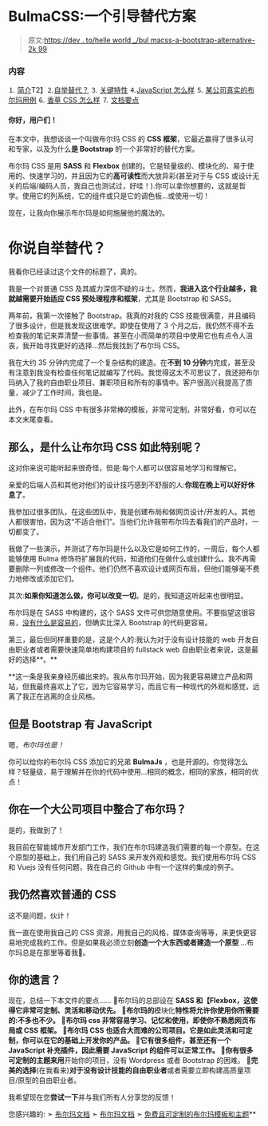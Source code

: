 # BulmaCSS:一个引导替代方案

> 原文:[https://dev . to/helle world _/bul macss-a-bootstrap-alternative-2k 99](https://dev.to/helleworld_/bulmacss-a-bootstrap-alternative-2k99)

### 内容

⒈ [简介](#introduction)T2】⒉[自举替代？](#2)
⒊ [关键特性](#3)
⒋[JavaScript 怎么样](#4)
⒌ [某公司真实的布尔玛用例](#5)
⒍ [香草 CSS 怎么样](#6)
⒎ [文档要点](#7)

#### 你好，用户们！

在本文中，我想谈谈一个叫做布尔玛 CSS 的 **CSS 框架**，它最近赢得了很多认可和专家，以及为什么**是 Bootstrap** 的一个非常好的替代方案。

布尔玛 CSS 是用 **SASS** 和 **Flexbox** 创建的。它是轻量级的、模块化的、易于使用的、快速学习的，并且因为它的**高可读性**而大放异彩(甚至对于与 CSS 或设计无关的后端/编码人员，我自己也测试过，好哇！).你可以拿你想要的，这就是哲学。使用它的列系统，它的组件或只是它的调色板…或使用一切！

现在，让我向你展示布尔玛是如何施展他的魔法的。

# 你说自举替代？

我看你已经读过这个文件的标题了，真的。

我是一个对普通 CSS 及其威力深信不疑的斗士。然而，**我进入这个行业越多，我就越需要开始适应 CSS 预处理程序和框架**，尤其是 Bootstrap 和 SASS。

两年前，我第一次接触了 Bootstrap。我真的对我的 CSS 技能很满意，并且编码了很多设计，但是我发现这很难学。即使在使用了 3 个月之后，我仍然不得不去检查我的笔记来弄清楚一些事情。甚至在小而简单的项目中使用它也有点令人沮丧，我开始寻找更好的选择…然后我找到了布尔玛 CSS。

我在大约 35 分钟内完成了一个复杂结构的建造。在**不到 10 分钟**内完成，甚至没有注意到我没有检查任何笔记就编写了代码。我觉得这太不可思议了，我还把布尔玛纳入了我的自由职业项目、兼职项目和所有的事情中。客户很高兴我提高了质量，减少了工作时间，我也是。

此外，在布尔玛 CSS 中有很多非常棒的模板，非常可定制，非常好看，你可以在本文末尾查看。

## 那么，是什么让布尔玛 CSS 如此特别呢？

这对你来说可能听起来很奇怪，但是:每个人都可以很容易地学习和理解它。

亲爱的后端人员和其他对他们的设计技巧感到不舒服的人:**你现在晚上可以好好休息了**。

我参加过很多团队，在这些团队中，我是创建布局和做网页设计/开发的人。其他人都很害怕，因为这“不适合他们”。当他们允许我带布尔玛去看我们的产品时，一切都变了。

我做了一些演示，并测试了布尔玛是什么以及它是如何工作的，一周后，每个人都能够使用 Bulma 修饰符扩展我的代码，知道他们在做什么或创建什么。我不再需要删除一列或修改一个组件。他们仍然不喜欢设计或网页布局，但他们能够毫不费力地修改或添加它们。

其次:**如果你知道怎么做，你可以改变一切**。是的，我知道这听起来也很明显。

布尔玛是在 SASS 中构建的，这个 SASS 文件可供您随意使用。不要指望这很容易，<u>没有什么是容易的</u>，但确实比深入 Bootstrap 的代码更容易。

第三，最后但同样重要的是，这是个人的:我认为对于没有设计技能的 web 开发自由职业者或者需要快速简单地构建项目的 fullstack web 自由职业者来说，这是最好的选择**。**

 **这一条是我亲身经历编出来的。我从布尔玛开始，因为我更容易建立产品和网站，但我最终喜欢上了它，因为它容易学习，而且它有一种现代的外观和感觉，远离了我正在逃离的企业风格。

## 但是 Bootstrap 有 JavaScript

嗯，*布尔玛也是！*

你可以给你的布尔玛 CSS 添加它的兄弟 **BulmaJs** ，也是开源的。你觉得怎么样？轻量级，易于理解并在你的代码中使用…相同的概念，相同的家族，相同的优点！

## 你在一个大公司项目中整合了布尔玛？

是的，我做到了！

我目前在智能城市开发部门工作，我们在布尔玛建造我们需要的每一个原型。在这个原型的基础上，我们用自己的 SASS 来开发外观和感觉。我们使用布尔玛 CSS 和 Vuejs 没有任何问题，我在自己的 Github 中有一个这样的集成的例子。

## 我仍然喜欢普通的 CSS

这不是问题，伙计！

我一直在使用我自己的 CSS 资源，用我自己的风格，媒体查询等等，来更快更容易地完成我的工作。但是如果我必须立刻**创造一个大东西或者建造一个原型** …布尔玛总是在那里等着我💛。

## 你的遗言？

现在，总结一下本文件的要点……
📌布尔玛的总部设在 **SASS 和【Flexbox，这使得它非常可定制、灵活和移动优先。
📌布尔玛的**模块化**特性将允许你使用你所需要的:不多也不少。
📌布尔玛 css 非常容易学习、记忆和使用，即使你不熟悉网页布局或 CSS 框架。
📌布尔玛 CSS **也适合大而难的公司项目**。它是如此灵活和可定制，你可以在它的基础上开发你的产品。
📌它有很多组件，甚至还有一个 JavaScript 补充插件，因此需要 JavaScript 的组件可以正常工作。
📌你有很多可定制的主题来用**开始你的项目，没有 Wordpress 或者 Bootstrap 的困难。
📌**完美的选择**(在我看来)**对于没有设计技能的自由职业者**或者需要立即构建高质量项目/原型的自由职业者。

我希望现在您**尝试一下**并与我们所有人分享您的反馈！

您感兴趣的:
➣ [布尔玛文档](https://bulma.io/documentation/)
➣ [布尔玛文档](https://vizuaalog.github.io/BulmaJS/)
➣ [免费且可定制的布尔玛模板和主题](https://bulmathemes.com/)**